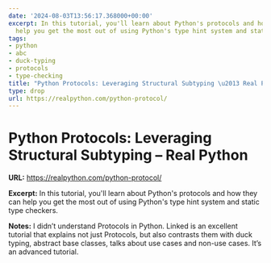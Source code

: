 ```yaml
---
date: '2024-08-03T13:56:17.368000+00:00'
excerpt: In this tutorial, you'll learn about Python's protocols and how they can
  help you get the most out of using Python's type hint system and static type checkers.
tags:
- python
- abc
- duck-typing
- protocols
- type-checking
title: "Python Protocols: Leveraging Structural Subtyping \u2013 Real Python"
type: drop
url: https://realpython.com/python-protocol/
---
```


# Python Protocols: Leveraging Structural Subtyping – Real Python

**URL:** https://realpython.com/python-protocol/

**Excerpt:** In this tutorial, you'll learn about Python's protocols and how they can help you get the most out of using Python's type hint system and static type checkers.

**Notes:**
I didn’t understand Protocols in Python. Linked is an excellent tutorial that explains not just Protocols, but also contrasts them with duck typing, abstract base classes, talks about use cases and non-use cases. It’s an advanced tutorial.
